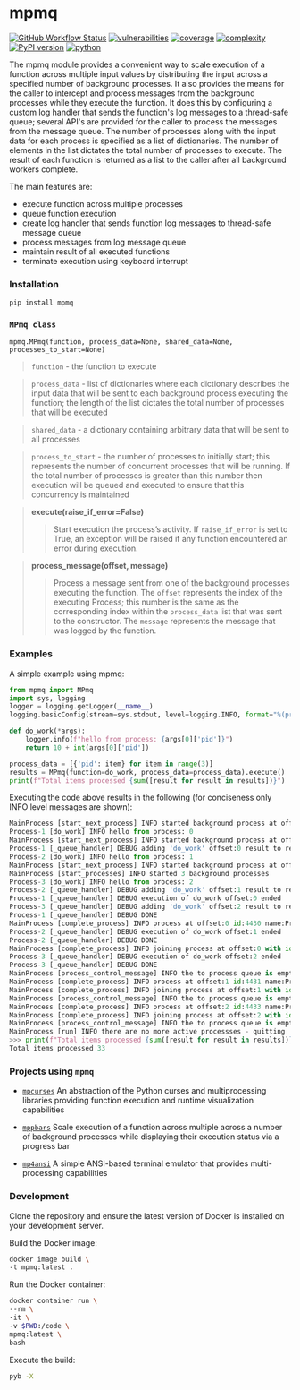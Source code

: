# mpmq
[![GitHub Workflow Status](https://github.com/soda480/mpmq/workflows/build/badge.svg)](https://github.com/soda480/mpmq/actions)
[![vulnerabilities](https://img.shields.io/badge/vulnerabilities-None-brightgreen)](https://pypi.org/project/bandit/)
[![coverage](https://img.shields.io/badge/coverage-99%25-brightgreen)](https://pybuilder.io/)
[![complexity](https://img.shields.io/badge/complexity-A-brightgreen)](https://radon.readthedocs.io/en/latest/api.html#module-radon.complexity)
[![PyPI version](https://badge.fury.io/py/mpmq.svg)](https://badge.fury.io/py/mpmq)
[![python](https://img.shields.io/badge/python-3.7%20%7C%203.8%20%7C%203.9%20%7C%203.10-teal)](https://www.python.org/downloads/)

The mpmq module provides a convenient way to scale execution of a function across multiple input values by distributing the input across a specified number of background processes. It also provides the means for the caller to intercept and process messages from the background processes while they execute the function. It does this by configuring a custom log handler that sends the function's log messages to a thread-safe queue; several API's are provided for the caller to process the messages from the message queue. The number of processes along with the input data for each process is specified as a list of dictionaries. The number of elements in the list dictates the total number of processes to execute. The result of each function is returned as a list to the caller after all background workers complete.

The main features are:

* execute function across multiple processes
* queue function execution
* create log handler that sends function log messages to thread-safe message queue
* process messages from log message queue
* maintain result of all executed functions
* terminate execution using keyboard interrupt

### Installation
```bash
pip install mpmq
```

### `MPmq class`
```
mpmq.MPmq(function, process_data=None, shared_data=None, processes_to_start=None)
```
> `function` - the function to execute

> `process_data` - list of dictionaries where each dictionary describes the input data that will be sent to each background process executing the function; the length of the list dictates the total number of processes that will be executed

> `shared_data` - a dictionary containing arbitrary data that will be sent to all processes

> `process_to_start` - the number of processes to initially start; this represents the number of concurrent processes that will be running. If the total number of processes is greater than this 
number then execution will be queued and executed to ensure that this concurrency is maintained

> **execute(raise_if_error=False)**
>> Start execution the process’s activity. If `raise_if_error` is set to True, an exception will be raised if any function encountered an error during execution.

> **process_message(offset, message)**
>> Process a message sent from one of the background processes executing the function. The `offset` represents the index of the executing Process; this number is the same as the corresponding index within the `process_data` list that was sent to the constructor. The `message` represents the message that was logged by the function.

### Examples

A simple example using mpmq:

```python
from mpmq import MPmq
import sys, logging
logger = logging.getLogger(__name__)
logging.basicConfig(stream=sys.stdout, level=logging.INFO, format="%(processName)s [%(funcName)s] %(levelname)s %(message)s")

def do_work(*args):
    logger.info(f"hello from process: {args[0]['pid']}")
    return 10 + int(args[0]['pid'])

process_data = [{'pid': item} for item in range(3)]
results = MPmq(function=do_work, process_data=process_data).execute()
print(f"Total items processed {sum([result for result in results])}")
 ```

Executing the code above results in the following (for conciseness only INFO level messages are shown):

```Python
MainProcess [start_next_process] INFO started background process at offset:0 with id:4430 name:Process-1
Process-1 [do_work] INFO hello from process: 0
MainProcess [start_next_process] INFO started background process at offset:1 with id:4431 name:Process-2
Process-1 [_queue_handler] DEBUG adding 'do_work' offset:0 result to result queue
Process-2 [do_work] INFO hello from process: 1
MainProcess [start_next_process] INFO started background process at offset:2 with id:4433 name:Process-3
MainProcess [start_processes] INFO started 3 background processes
Process-3 [do_work] INFO hello from process: 2
Process-2 [_queue_handler] DEBUG adding 'do_work' offset:1 result to result queue
Process-1 [_queue_handler] DEBUG execution of do_work offset:0 ended
Process-3 [_queue_handler] DEBUG adding 'do_work' offset:2 result to result queue
Process-1 [_queue_handler] DEBUG DONE
MainProcess [complete_process] INFO process at offset:0 id:4430 name:Process-1 has completed
Process-2 [_queue_handler] DEBUG execution of do_work offset:1 ended
Process-2 [_queue_handler] DEBUG DONE
MainProcess [complete_process] INFO joining process at offset:0 with id:4430 name:Process-1
Process-3 [_queue_handler] DEBUG execution of do_work offset:2 ended
Process-3 [_queue_handler] DEBUG DONE
MainProcess [process_control_message] INFO the to process queue is empty
MainProcess [complete_process] INFO process at offset:1 id:4431 name:Process-2 has completed
MainProcess [complete_process] INFO joining process at offset:1 with id:4431 name:Process-2
MainProcess [process_control_message] INFO the to process queue is empty
MainProcess [complete_process] INFO process at offset:2 id:4433 name:Process-3 has completed
MainProcess [complete_process] INFO joining process at offset:2 with id:4433 name:Process-3
MainProcess [process_control_message] INFO the to process queue is empty
MainProcess [run] INFO there are no more active processses - quitting
>>> print(f"Total items processed {sum([result for result in results])}")
Total items processed 33
```

### Projects using `mpmq`

* [`mpcurses`](https://pypi.org/project/mpcurses/) An abstraction of the Python curses and multiprocessing libraries providing function execution and runtime visualization capabilities

* [`mppbars`](https://pypi.org/project/mppbar/) Scale execution of a function across multiple across a number of background processes while displaying their execution status via a progress bar

* [`mp4ansi`](https://pypi.org/project/mp4ansi/) A simple ANSI-based terminal emulator that provides multi-processing capabilities

### Development

Clone the repository and ensure the latest version of Docker is installed on your development server.

Build the Docker image:
```sh
docker image build \
-t mpmq:latest .
```

Run the Docker container:
```sh
docker container run \
--rm \
-it \
-v $PWD:/code \
mpmq:latest \
bash
```

Execute the build:
```sh
pyb -X
```
